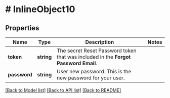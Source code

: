 # # InlineObject10

## Properties

Name | Type | Description | Notes
------------ | ------------- | ------------- | -------------
**token** | **string** | The secret Reset Password token that was included in the **Forgot Password Email**. |
**password** | **string** | User new password. This is the new password for your user. |

[[Back to Model list]](../../README.md#models) [[Back to API list]](../../README.md#endpoints) [[Back to README]](../../README.md)
